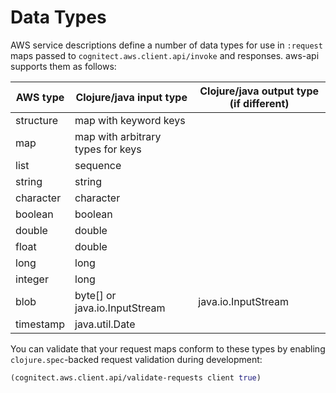 # Data Types

AWS service descriptions define a number of data types for use in `:request` maps passed to `cognitect.aws.client.api/invoke` and responses. aws-api supports them as follows:

| AWS type  | Clojure/java input type           | Clojure/java output type (if different) |
|-----------|-----------------------------------|-----------------------------------------|
| structure | map with keyword keys             |                                         |
| map       | map with arbitrary types for keys |                                         |
| list      | sequence                          |                                         |
| string    | string                            |                                         |
| character | character                         |                                         |
| boolean   | boolean                           |                                         |
| double    | double                            |                                         |
| float     | double                            |                                         |
| long      | long                              |                                         |
| integer   | long                              |                                         |
| blob      | byte[] or java.io.InputStream     | java.io.InputStream                     |
| timestamp | java.util.Date                    |                                         |

You can validate that your request maps conform to these types by enabling `clojure.spec`-backed request validation during development:

``` clojure
(cognitect.aws.client.api/validate-requests client true)
```
